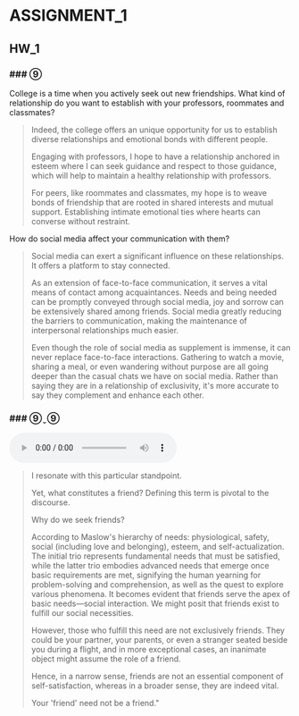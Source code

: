 # ASSIGNMENT_1

## HW_1

### ### ⑨

College is a time when you actively seek out new friendships. What kind of relationship do you want to establish with your professors, roommates and classmates?

> Indeed, the college offers an unique opportunity for us to establish diverse relationships and emotional bonds with different people.
>
> Engaging with professors, I hope to have a relationship anchored in esteem where I can seek guidance and respect to those guidance, which will help to maintain a healthy relationship with professors.
>
> For peers, like roommates and classmates, my hope is to weave bonds of friendship that are rooted in shared interests and mutual support. Establishing intimate emotional ties where hearts can converse without restraint.

How do social media affect your communication with them?

> Social media can exert a significant influence on these relationships. It offers a platform to stay connected.
>
> As an extension of face-to-face communication, it serves a vital means of contact among acquaintances. Needs and being needed can be promptly conveyed through social media, joy and sorrow can be extensively shared among friends. Social media greatly reducing the barriers to communication, making the maintenance of interpersonal relationships much easier.
>
> Even though the role of social media as supplement is immense, it can never replace face-to-face interactions. Gathering to watch a movie, sharing a meal, or even wandering without purpose are all going deeper than the casual chats we have on social media. Rather than saying they are in a relationship of exclusivity, it's more accurate to say they complement and enhance each other.

### ### ⑨ˬ⑨

<audio controls>
  <source src="https://github.com/Bengerthelorf/Contents/raw/main/aud/hw_1.mp3" type="audio/mpeg">
  Your browser does not support the audio element.
</audio>

> I resonate with this particular standpoint.
>
> Yet, what constitutes a friend? Defining this term is pivotal to the discourse.
>
> Why do we seek friends?
>
> According to Maslow's hierarchy of needs: physiological, safety, social (including love and belonging), esteem, and self-actualization. The initial trio represents fundamental needs that must be satisfied, while the latter trio embodies advanced needs that emerge once basic requirements are met, signifying the human yearning for problem-solving and comprehension, as well as the quest to explore various phenomena. It becomes evident that friends serve the apex of basic needs—social interaction. We might posit that friends exist to fulfill our social necessities.
>
> However, those who fulfill this need are not exclusively friends. They could be your partner, your parents, or even a stranger seated beside you during a flight, and in more exceptional cases, an inanimate object might assume the role of a friend.
>
> Hence, in a narrow sense, friends are not an essential component of self-satisfaction, whereas in a broader sense, they are indeed vital.
>
> Your 'friend' need not be a friend."
